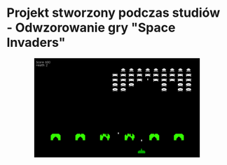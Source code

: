 # Projekt stworzony podczas studiów - Odwzorowanie gry "Space Invaders"

<p align="center">
  <img width="75%" height="75%" src="https://github.com/DamianPurgal/SpaceInvaders/blob/master/readmeimages/spaceInvaders.png">
</p>
